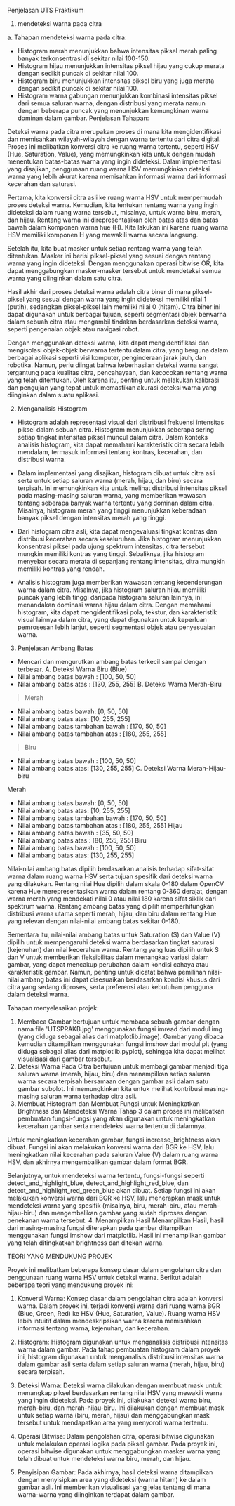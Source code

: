 
Penjelasan UTS Praktikum

1. mendeteksi warna pada citra

a. Tahapan mendeteksi warna pada citra:
- Histogram merah menunjukkan bahwa intensitas piksel merah paling banyak terkonsentrasi di sekitar nilai 100-150.
- Histogram hijau menunjukkan intensitas piksel hijau yang cukup merata dengan sedikit puncak di sekitar nilai 100.
- Histogram biru menunjukkan intensitas piksel biru yang juga merata dengan sedikit puncak di sekitar nilai 100.
- Histogram warna gabungan menunjukkan kombinasi intensitas piksel dari semua saluran warna, dengan distribusi yang merata namun dengan beberapa puncak yang menunjukkan kemungkinan warna dominan dalam gambar.
Penjelasan Tahapan:

Deteksi warna pada citra merupakan proses di mana kita mengidentifikasi dan memisahkan wilayah-wilayah dengan warna tertentu dari citra digital. Proses ini melibatkan konversi citra ke ruang warna tertentu, seperti HSV (Hue, Saturation, Value), yang memungkinkan kita untuk dengan mudah menentukan batas-batas warna yang ingin dideteksi. Dalam implementasi yang disajikan, penggunaan ruang warna HSV memungkinkan deteksi warna yang lebih akurat karena memisahkan informasi warna dari informasi kecerahan dan saturasi.

Pertama, kita konversi citra asli ke ruang warna HSV untuk mempermudah proses deteksi warna. Kemudian, kita tentukan rentang warna yang ingin dideteksi dalam ruang warna tersebut, misalnya, untuk warna biru, merah, dan hijau. Rentang warna ini direpresentasikan oleh batas atas dan batas bawah dalam komponen warna hue (H). Kita lakukan ini karena ruang warna HSV memiliki komponen H yang mewakili warna secara langsung.

Setelah itu, kita buat masker untuk setiap rentang warna yang telah ditentukan. Masker ini berisi piksel-piksel yang sesuai dengan rentang warna yang ingin dideteksi. Dengan menggunakan operasi bitwise OR, kita dapat menggabungkan masker-masker tersebut untuk mendeteksi semua warna yang diinginkan dalam satu citra.

Hasil akhir dari proses deteksi warna adalah citra biner di mana piksel-piksel yang sesuai dengan warna yang ingin dideteksi memiliki nilai 1 (putih), sedangkan piksel-piksel lain memiliki nilai 0 (hitam). Citra biner ini dapat digunakan untuk berbagai tujuan, seperti segmentasi objek berwarna dalam sebuah citra atau mengambil tindakan berdasarkan deteksi warna, seperti pengenalan objek atau navigasi robot.

Dengan menggunakan deteksi warna, kita dapat mengidentifikasi dan mengisolasi objek-objek berwarna tertentu dalam citra, yang berguna dalam berbagai aplikasi seperti visi komputer, penginderaan jarak jauh, dan robotika. Namun, perlu diingat bahwa keberhasilan deteksi warna sangat tergantung pada kualitas citra, pencahayaan, dan kecocokan rentang warna yang telah ditentukan. Oleh karena itu, penting untuk melakukan kalibrasi dan pengujian yang tepat untuk memastikan akurasi deteksi warna yang diinginkan dalam suatu aplikasi.

2. Menganalisis Histogram

- Histogram adalah representasi visual dari distribusi frekuensi intensitas piksel dalam sebuah citra. Histogram menunjukkan seberapa sering setiap tingkat intensitas piksel muncul dalam citra. Dalam konteks analisis histogram, kita dapat memahami karakteristik citra secara lebih mendalam, termasuk informasi tentang kontras, kecerahan, dan distribusi warna.

- Dalam implementasi yang disajikan, histogram dibuat untuk citra asli serta untuk setiap saluran warna (merah, hijau, dan biru) secara terpisah. Ini memungkinkan kita untuk melihat distribusi intensitas piksel pada masing-masing saluran warna, yang memberikan wawasan tentang seberapa banyak warna tertentu yang dominan dalam citra. Misalnya, histogram merah yang tinggi menunjukkan keberadaan banyak piksel dengan intensitas merah yang tinggi.

- Dari histogram citra asli, kita dapat mengevaluasi tingkat kontras dan distribusi kecerahan secara keseluruhan. Jika histogram menunjukkan konsentrasi piksel pada ujung spektrum intensitas, citra tersebut mungkin memiliki kontras yang tinggi. Sebaliknya, jika histogram menyebar secara merata di sepanjang rentang intensitas, citra mungkin memiliki kontras yang rendah.

- Analisis histogram juga memberikan wawasan tentang kecenderungan warna dalam citra. Misalnya, jika histogram saluran hijau memiliki puncak yang lebih tinggi daripada histogram saluran lainnya, ini menandakan dominasi warna hijau dalam citra. Dengan memahami histogram, kita dapat mengidentifikasi pola, tekstur, dan karakteristik visual lainnya dalam citra, yang dapat digunakan untuk keperluan pemrosesan lebih lanjut, seperti segmentasi objek atau penyesuaian warna.

3. Penjelasan Ambang Batas 

- Mencari dan mengurutkan ambang batas terkecil sampai dengan terbesar. 
A. Deteksi Warna Biru (Blue)
- Nilai ambang batas bawah : [100, 50, 50]
- Nilai ambang batas atas : [130, 255, 255]
B. Deteksi Warna Merah-Biru
> Merah
- Nilai ambang batas bawah: [0, 50, 50]
- Nilai ambang batas atas: [10, 255, 255]
- Nilai ambang batas tambahan bawah : [170, 50, 50]
- Nilai ambang batas tambahan atas : [180, 255, 255]
> Biru
- Nilai ambang batas bawah : [100, 50, 50]
- Nilai ambang batas atas: [130, 255, 255]
C. Deteksi Warna Merah-Hijau-biru

Merah
- Nilai ambang batas bawah: [0, 50, 50]
- Nilai ambang batas atas: [10, 255, 255]
- Nilai ambang batas tambahan bawah : [170, 50, 50]
- Nilai ambang batas tambahan atas : [180, 255, 255]
Hijau
- Nilai ambang batas bawah : [35, 50, 50]
- Nilai ambang batas atas : [80, 255, 255]
Biru
- Nilai ambang batas bawah : [100, 50, 50]
- Nilai ambang batas atas: [130, 255, 255]
 
Nilai-nilai ambang batas dipilih berdasarkan analisis terhadap sifat-sifat warna dalam ruang warna HSV serta tujuan spesifik dari deteksi warna yang dilakukan. Rentang nilai Hue dipilih dalam skala 0-180 dalam OpenCV karena Hue merepresentasikan warna dalam rentang 0-360 derajat, dengan warna merah yang mendekati nilai 0 atau nilai 180 karena sifat siklik dari spektrum warna. Rentang ambang batas yang dipilih memperhitungkan distribusi warna utama seperti merah, hijau, dan biru dalam rentang Hue yang relevan dengan nilai-nilai ambang batas sekitar 0-180.

Sementara itu, nilai-nilai ambang batas untuk Saturation (S) dan Value (V) dipilih untuk mempengaruhi deteksi warna berdasarkan tingkat saturasi (kejenuhan) dan nilai kecerahan warna. Rentang yang luas dipilih untuk S dan V untuk memberikan fleksibilitas dalam menangkap variasi dalam gambar, yang dapat mencakup perubahan dalam kondisi cahaya atau karakteristik gambar. Namun, penting untuk dicatat bahwa pemilihan nilai-nilai ambang batas ini dapat disesuaikan berdasarkan kondisi khusus dari citra yang sedang diproses, serta preferensi atau kebutuhan pengguna dalam deteksi warna.

Tahapan menyelesaikan projek:

1. Membaca Gambar
bertujuan untuk membaca sebuah gambar dengan nama file 'UTSPRAKB.jpg' menggunakan fungsi imread dari modul img (yang diduga sebagai alias dari matplotlib.image). Gambar yang dibaca kemudian ditampilkan menggunakan fungsi imshow dari modul plt (yang diduga sebagai alias dari matplotlib.pyplot), sehingga kita dapat melihat visualisasi dari gambar tersebut.
2. Deteksi Warna Pada Citra
bertujuan untuk membagi gambar menjadi tiga saluran warna (merah, hijau, biru) dan menampilkan setiap saluran warna secara terpisah bersamaan dengan gambar asli dalam satu gambar subplot. Ini memungkinkan kita untuk melihat kontribusi masing-masing saluran warna terhadap citra asli.
3. Membuat Histogram dan Membuat Fungsi untuk Meningkatkan Brightness dan Mendeteksi Warna
Tahap 3 dalam proses ini melibatkan pembuatan fungsi-fungsi yang akan digunakan untuk meningkatkan kecerahan gambar serta mendeteksi warna tertentu di dalamnya.

Untuk meningkatkan kecerahan gambar, fungsi increase_brightness akan dibuat. Fungsi ini akan melakukan konversi warna dari BGR ke HSV, lalu meningkatkan nilai kecerahan pada saluran Value (V) dalam ruang warna HSV, dan akhirnya mengembalikan gambar dalam format BGR.

Selanjutnya, untuk mendeteksi warna tertentu, fungsi-fungsi seperti detect_and_highlight_blue, detect_and_highlight_red_blue, dan detect_and_highlight_red_green_blue akan dibuat. Setiap fungsi ini akan melakukan konversi warna dari BGR ke HSV, lalu menerapkan mask untuk mendeteksi warna yang spesifik (misalnya, biru, merah-biru, atau merah-hijau-biru) dan mengembalikan gambar yang sudah diproses dengan penekanan warna tersebut.
4. Menampilkan Hasil
Menampilkan Hasil, hasil dari masing-masing fungsi diterapkan pada gambar ditampilkan menggunakan fungsi imshow dari matplotlib. Hasil ini menampilkan gambar yang telah ditingkatkan brightness dan ditekan warna.

TEORI YANG MENDUKUNG PROJEK

Proyek ini melibatkan beberapa konsep dasar dalam pengolahan citra dan penggunaan ruang warna HSV untuk deteksi warna. Berikut adalah beberapa teori yang mendukung proyek ini:

1. Konversi Warna: Konsep dasar dalam pengolahan citra adalah konversi warna. Dalam proyek ini, terjadi konversi warna dari ruang warna BGR (Blue, Green, Red) ke HSV (Hue, Saturation, Value). Ruang warna HSV lebih intuitif dalam mendeskripsikan warna karena memisahkan informasi tentang warna, kejenuhan, dan kecerahan.

2. Histogram: Histogram digunakan untuk menganalisis distribusi intensitas warna dalam gambar. Pada tahap pembuatan histogram dalam proyek ini, histogram digunakan untuk menganalisis distribusi intensitas warna dalam gambar asli serta dalam setiap saluran warna (merah, hijau, biru) secara terpisah.

3. Deteksi Warna: Deteksi warna dilakukan dengan membuat mask untuk menangkap piksel berdasarkan rentang nilai HSV yang mewakili warna yang ingin dideteksi. Pada proyek ini, dilakukan deteksi warna biru, merah-biru, dan merah-hijau-biru. Ini dilakukan dengan membuat mask untuk setiap warna (biru, merah, hijau) dan menggabungkan mask tersebut untuk mendapatkan area yang menyoroti warna tertentu.

4. Operasi Bitwise: Dalam pengolahan citra, operasi bitwise digunakan untuk melakukan operasi logika pada piksel gambar. Pada proyek ini, operasi bitwise digunakan untuk menggabungkan masker warna yang telah dibuat untuk mendeteksi warna biru, merah, dan hijau.

5. Penyisipan Gambar: Pada akhirnya, hasil deteksi warna ditampilkan dengan menyisipkan area yang dideteksi (warna hitam) ke dalam gambar asli. Ini memberikan visualisasi yang jelas tentang di mana warna-warna yang diinginkan terdapat dalam gambar.


